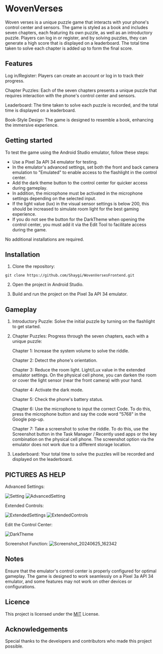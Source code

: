# WovenVerses

Woven verses is a unique puzzle game that interacts with your phone's control center and sensors. The game is styled as a book and includes seven chapters, each featuring its own puzzle, as well as an introductory puzzle. Players can log in or register, and by solving puzzles, they can generate a high score that is displayed on a leaderboard. The total time taken to solve each chapter is added up to form the final score.

## Features

Log in/Register: Players can create an account or log in to track their progress.

Chapter Puzzles: Each of the seven chapters presents a unique puzzle that requires interaction with the phone's control center and sensors.

Leaderboard: The time taken to solve each puzzle is recorded, and the total time is displayed on a leaderboard.

Book-Style Design: The game is designed to resemble a book, enhancing the immersive experience.

## Getting started

To test the game using the Android Studio emulator, follow these steps:

- Use a Pixel 3a API 34 emulator for testing.
- In the emulator's advanced settings, set both the front and back camera emulation to "Emulated" to enable access to the flashlight in the control center.
- Add the dark theme button to the control center for quicker access during gameplay.
- In addition, the microphone must be activated in the microphone settings depending on the selected input.
- If the light value (lux) in the visual sensor settings is below 200, this should be increased to simulate room light for the best gaming experience.
- If you do not see the button for the DarkTheme when opening the control center, you must add it via the Edit Tool to facilitate access during the game.

No additional installations are required.

## Installation

1. Clone the repository:
~~~git
git clone https://github.com/Shaygi/WovenVersesFrontend.git
~~~
2. Open the project in Android Studio.

3. Build and run the project on the Pixel 3a API 34 emulator.

## Gameplay

1. Introductory Puzzle: Solve the initial puzzle by turning on the flashlight to get started.

2. Chapter Puzzles: Progress through the seven chapters, each with a unique puzzle:
   
   Chapter 1: Increase the system volume to solve the riddle.

   Chapter 2: Detect the phone's orientation.
   
   Chapter 3: Reduce the room light. Light/Lux value in the extended emulator settings. On the physical cell phone, you can darken the room or cover the light sensor (near the front camera) with your hand.
   
   Chapter 4: Activate the dark mode.
   
   Chapter 5: Check the phone's battery status.
   
   Chapter 6: Use the microphone to input the correct Code. To do this, press the microphone button and say the code word "5768" in the Google pop-up.
   
   Chapter 7: Take a screenshot to solve the riddle. To do this, use the Screenshot button in the Task Manager / Recently used apps or the key combination on the physical cell phone. The screenshot option via the emulator does not work due to a different storage location. 

4. Leaderboard: Your total time to solve the puzzles will be recorded and displayed on the leaderboard.

## PICTURES AS HELP
Advanced Settings:

![Setting](https://github.com/Shaygi/VerseVerwebt/assets/104787845/12ae4895-5088-470f-a49b-35d9fb33f475)
![AdvancedSetting](https://github.com/Shaygi/VerseVerwebt/assets/104787845/13a0a0bc-1b0a-4c36-adcb-36b9a09cea5b)

Extended Controls: 

![ExtendedSettings](https://github.com/Shaygi/VerseVerwebt/assets/104787845/ffe02999-e0b6-4276-b4f0-361e07013e13)
![ExtendedControls](https://github.com/Shaygi/VerseVerwebt/assets/104787845/b9da8009-f5df-402f-8e6c-29ac867bf556)


Edit the Control Center: 

![DarkTheme](https://github.com/Shaygi/VerseVerwebt/assets/104787845/b683f421-0bef-409b-85eb-f2b0c5968a2c)

Screenshot Function:
![Screenshot_20240625_162342](https://github.com/Shaygi/WovenVersesFrontend/assets/104787845/52a6dbf6-ed09-48fb-beea-b3efb3d93575)




## Notes

Ensure that the emulator's control center is properly configured for optimal gameplay.
The game is designed to work seamlessly on a Pixel 3a API 34 emulator, and some features may not work on other devices or configurations.

## Licence

This project is licensed under the [MIT](https://choosealicense.com/licenses/mit/) License.



## Acknowledgements

Special thanks to the developers and contributors who made this project possible.
